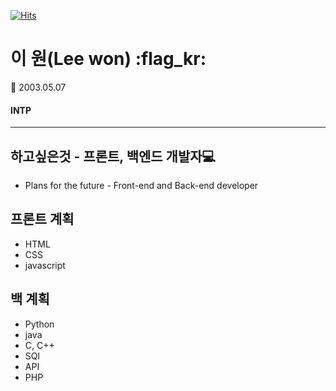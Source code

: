 [![Hits](https://hits.seeyoufarm.com/api/count/incr/badge.svg?url=https%3A%2F%2Fgithub.com%2FDuKong21&count_bg=%23000000&title_bg=%23848484&icon=&icon_color=%23000000&title=hits&edge_flat=true)](https://hits.seeyoufarm.com)

# 이 원(Lee won) :flag_kr:
:adult: 2003.05.07

#### INTP
---
## 하고싶은것 - 프론트, 백엔드 개발자:computer:
+ Plans for the future - Front-end and Back-end developer

## 프론트 계획
- HTML
- CSS
- javascript

## 백 계획
- Python
- java
- C, C++
- SQl
- API
- PHP
